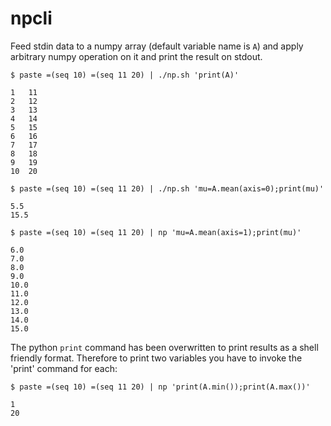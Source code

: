 # npcli
Feed stdin data to a numpy array (default variable name is `A`) and apply arbitrary numpy operation on it and print the result on stdout.
```
$ paste =(seq 10) =(seq 11 20) | ./np.sh 'print(A)'

1	11
2	12
3	13
4	14
5	15
6	16
7	17
8	18
9	19
10	20
```
```
$ paste =(seq 10) =(seq 11 20) | ./np.sh 'mu=A.mean(axis=0);print(mu)'

5.5
15.5
```
```
$ paste =(seq 10) =(seq 11 20) | np 'mu=A.mean(axis=1);print(mu)'

6.0
7.0
8.0
9.0
10.0
11.0
12.0
13.0
14.0
15.0
```
The python `print` command has been overwritten to print results as a shell friendly format. Therefore to print two variables you have to invoke the \'print\' command for each:
```
$ paste =(seq 10) =(seq 11 20) | np 'print(A.min());print(A.max())'

1
20
```
